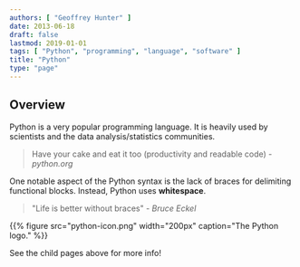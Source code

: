 ```yaml
---
authors: [ "Geoffrey Hunter" ]
date: 2013-06-18
draft: false
lastmod: 2019-01-01
tags: [ "Python", "programming", "language", "software" ]
title: "Python"
type: "page"
---
```


## Overview

Python is a very popular programming language. It is heavily used by scientists and the data analysis/statistics communities.
 
> Have your cake and eat it too (productivity and readable code) - _python.org_

One notable aspect of the Python syntax is the lack of braces for delimiting functional blocks. Instead, Python uses **whitespace**.

> "Life is better without braces" - _Bruce Eckel_

{{% figure src="python-icon.png" width="200px" caption="The Python logo." %}}

See the child pages above for more info!